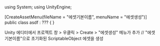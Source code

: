 using System;
using UnityEngine;

[CreateAssetMenu(fileName = "에셋기본이름", menuName = "에셋생성")]
public class asdf : ??? 
{
}

Unity 에디터에서 프로젝트 창 > 우클릭 > Create > "에셋생성" 메뉴가 추가
//
"에셋기본이름"으로 초기화된 ScriptableObject 에셋을 생성

